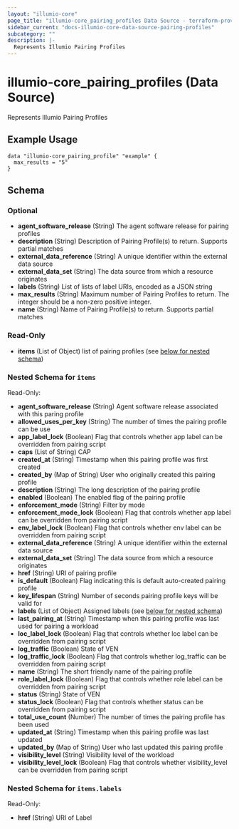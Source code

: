 ```yaml
---
layout: "illumio-core"
page_title: "illumio-core_pairing_profiles Data Source - terraform-provider-illumio-core"
sidebar_current: "docs-illumio-core-data-source-pairing-profiles"
subcategory: ""
description: |-
  Represents Illumio Pairing Profiles
---
```


# illumio-core_pairing_profiles (Data Source)

Represents Illumio Pairing Profiles

Example Usage
------------

```hcl
data "illumio-core_pairing_profile" "example" {
  max_results = "5"
}
```

## Schema

### Optional

- **agent_software_release** (String) The agent software release for pairing profiles
- **description** (String) Description of Pairing Profile(s) to return. Supports partial matches
- **external_data_reference** (String) A unique identifier within the external data source
- **external_data_set** (String) The data source from which a resource originates
- **labels** (String) List of lists of label URIs, encoded as a JSON string
- **max_results** (String) Maximum number of Pairing Profiles to return. The integer should be a non-zero positive integer. 
- **name** (String) Name of Pairing Profile(s) to return. Supports partial matches

### Read-Only

- **items** (List of Object) list of pairing profiles (see [below for nested schema](#nestedatt--items))

<a id="nestedatt--items"></a>
### Nested Schema for `items`

Read-Only:


- **agent_software_release** (String) Agent software release associated with this paring profile
- **allowed_uses_per_key** (String) The number of times the pairing profile can be use
- **app_label_lock** (Boolean) Flag that controls whether app label can be overridden from pairing script
- **caps** (List of String) CAP
- **created_at** (String) Timestamp when this pairing profile was first created
- **created_by** (Map of String) User who originally created this pairing profile
- **description** (String) The long description of the pairing profile
- **enabled** (Boolean) The enabled flag of the pairing profile
- **enforcement_mode** (String) Filter by mode
- **enforcement_mode_lock** (Boolean) Flag that controls whether app label can be overridden from pairing script
- **env_label_lock** (Boolean) Flag that controls whether env label can be overridden from pairing script
- **external_data_reference** (String) A unique identifier within the external data source
- **external_data_set** (String) The data source from which a resource originates
- **href** (String) URI of pairing profile
- **is_default** (Boolean) Flag indicating this is default auto-created pairing profile
- **key_lifespan** (String) Number of seconds pairing profile keys will be valid for
- **labels** (List of Object) Assigned labels (see [below for nested schema](#nestedobjatt--items--labels))
- **last_pairing_at** (String) Timestamp when this pairing profile was last used for pairing a workload
- **loc_label_lock** (Boolean) Flag that controls whether loc label can be overridden from pairing script
- **log_traffic** (Boolean) State of VEN
- **log_traffic_lock** (Boolean) Flag that controls whether log_traffic can be overridden from pairing script
- **name** (String) The short friendly name of the pairing profile
- **role_label_lock** (Boolean) Flag that controls whether role label can be overridden from pairing script
- **status** (String) State of VEN
- **status_lock** (Boolean) Flag that controls whether status can be overridden from pairing script
- **total_use_count** (Number) The number of times the pairing profile has been used
- **updated_at** (String) Timestamp when this pairing profile was last updated
- **updated_by** (Map of String) User who last updated this pairing profile
- **visibility_level** (String) Visibility level of the workload
- **visibility_level_lock** (Boolean) Flag that controls whether visibility_level can be overridden from pairing script

<a id="nestedobjatt--items--labels"></a>
### Nested Schema for `items.labels`

Read-Only:

- **href** (String) URI of Label


